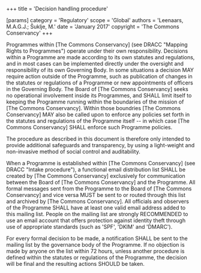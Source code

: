 +++
title = 'Decision handling procedure'

[params]
    category = 'Regulatory'
    scope = 'Global'
    authors = 'Leenaars, M.A.G.J.; Šuklje, M.'
    date = 'January 2017'
    copyright = 'The Commons Conservancy'
+++

Programmes within [The Commons Conservancy] (see DRACC "Mapping Rights to Programmes") operate under their own responsibility. Decisions within a Programme are made according to its own statutes and regulations, and in most cases can be implemented directly under the oversight and responsibility of its own Governing Body. In some situations a decision MAY require action outside of the Programme, such as publication of changes in the statutes or regulations of a Programme or new appointments of officers in the Governing Body. The Board of [The Commons Conservancy] seeks no operational involvement inside its Programmes, and SHALL limit itself to keeping the Programme running within the boundaries of the mission of [The Commons Conservancy]. Within those boundries [The Commons Conservancy] MAY also be called upon to enforce any policies set forth in the statutes and regulations of the Programme itself -- in which case [The Commons Conservancy] SHALL enforce such Programme policies.

The procedure as described in this document is therefore only intended to provide additional safeguards and transparency, by using a light-weight and non-invasive method of social control and auditability.

When a Programme is established within [The Commons Conservancy] (see DRACC "Intake procedure"), a functional email distribution list SHALL be created by [The Commons Conservancy] exclusively for communication between the Board of [The Commons Conservancy] and the Programme. All formal messages sent from the Programme to the Board of [The Commons Conservancy] and vice versa MUST be sent to or routed through this list and archived by [The Commons Conservancy]. All officials and observers of the Programme SHALL have at least one valid email address added to this mailing list. People on the mailing list are strongly RECOMMENDED to use an email account that offers protection against identity theft through use of appropriate standards (such as 'SPF', 'DKIM' and 'DMARC').

For every formal decision to be made, a notification SHALL be sent to the mailing list by the governance body of the Programme. If no objection is made by anyone on the list within 72 hours, unless another procedure is defined within the statutes or regulations of the Programme, the decision will be final and the resulting actions SHOULD be taken.

